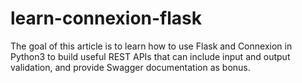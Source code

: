 # learn-connexion-flask
The goal of this article is to learn how to use Flask and Connexion in Python3 to build useful REST APIs that can include input and output validation, and provide Swagger documentation as bonus.

